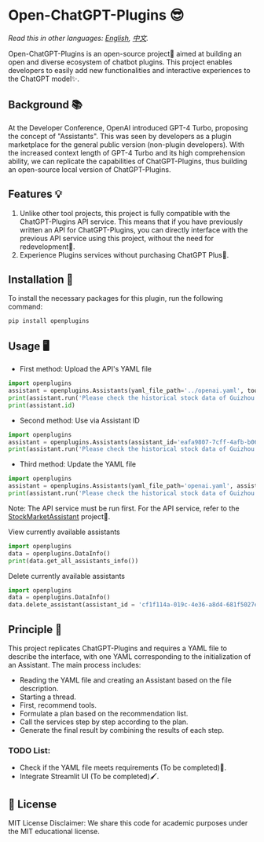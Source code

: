 
# Open-ChatGPT-Plugins 😎

*Read this in other languages: [English](README_EN.md), [中文](README.md).*

Open-ChatGPT-Plugins is an open-source project🌟 aimed at building an open and diverse ecosystem of chatbot plugins. This project enables developers to easily add new functionalities and interactive experiences to the ChatGPT model✨.

## Background 📚

At the Developer Conference, OpenAI introduced GPT-4 Turbo, proposing the concept of "Assistants". This was seen by developers as a plugin marketplace for the general public version (non-plugin developers). With the increased context length of GPT-4 Turbo and its high comprehension ability, we can replicate the capabilities of ChatGPT-Plugins, thus building an open-source local version of ChatGPT-Plugins.

## Features 💡

1. Unlike other tool projects, this project is fully compatible with the ChatGPT-Plugins API service. This means that if you have previously written an API for ChatGPT-Plugins, you can directly interface with the previous API service using this project, without the need for redevelopment🚀.
2. Experience Plugins services without purchasing ChatGPT Plus🎉.

## Installation 🔧

To install the necessary packages for this plugin, run the following command:

```shell
pip install openplugins
```

## Usage 🖥️

- First method: Upload the API's YAML file

```python
import openplugins
assistant = openplugins.Assistants(yaml_file_path='../openai.yaml', tools_model='gpt-4-1106-preview', openai_api_key='sk-xxxx')
print(assistant.run('Please check the historical stock data of Guizhou Maotai for yesterday'))
print(assistant.id)
```

- Second method: Use via Assistant ID

```python
import openplugins
assistant = openplugins.Assistants(assistant_id='eafa9807-7cff-4afb-b069-ce3437c076fb', tools_model='gpt-4-1106-preview', openai_api_key='sk-xxxx')
print(assistant.run('Please check the historical stock data of Guizhou Maotai for yesterday'))
```

- Third method: Update the YAML file

```python
import openplugins
assistant = openplugins.Assistants(yaml_file_path='openai.yaml', assistant_id='eafa9807-7cff-4afb-b069-ce3437c076fb', tools_model='gpt-4-1106-preview', openai_api_key='sk-xxxx')
print(assistant.run('Please check the historical stock data of Guizhou Maotai for yesterday'))
```

Note: The API service must be run first. For the API service, refer to the [StockMarketAssistant](https://github.com/XingYu-Zhong/StockMarketAsisstant) project🔗.

View currently available assistants
```python
import openplugins
data = openplugins.DataInfo()
print(data.get_all_assistants_info())
```

Delete currently available assistants
```python
import openplugins
data = openplugins.DataInfo()
data.delete_assistant(assistant_id = 'cf1f114a-019c-4e36-a8d4-681f5027ef8c')
```

## Principle 🤖

This project replicates ChatGPT-Plugins and requires a YAML file to describe the interface, with one YAML corresponding to the initialization of an Assistant. The main process includes:

- Reading the YAML file and creating an Assistant based on the file description.
- Starting a thread.
- First, recommend tools.
- Formulate a plan based on the recommendation list.
- Call the services step by step according to the plan.
- Generate the final result by combining the results of each step.

### TODO List:

- Check if the YAML file meets requirements (To be completed)📝.
- Integrate Streamlit UI (To be completed)🖌️.

## 📝 License
MIT License 
Disclaimer: We share this code for academic purposes under the MIT educational license.

